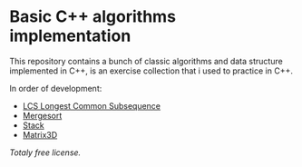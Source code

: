 # Basic C++ algorithms implementation

This repository contains a bunch of classic algorithms and data structure implemented in C++, is an exercise collection that i used to practice in C++.

In order of development:
* [LCS Longest Common Subsequence](LCS/)
* [Mergesort](Merge_Stort/)
* [Stack](Stack/)
* [Matrix3D](Matrix3D/)


*Totaly free license.*
